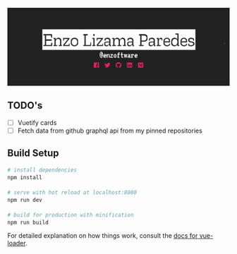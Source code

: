 ![](art/preview.png)
## TODO's
- [ ] Vuetify cards
- [ ] Fetch data from github graphql api from my pinned repositories

## Build Setup

``` bash
# install dependencies
npm install

# serve with hot reload at localhost:8080
npm run dev

# build for production with minification
npm run build
```

For detailed explanation on how things work, consult the [docs for vue-loader](http://vuejs.github.io/vue-loader).

